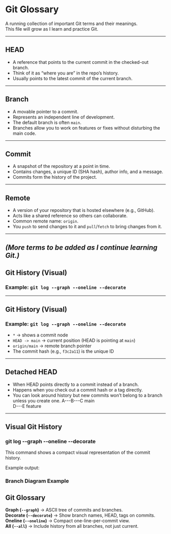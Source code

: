 # Git Glossary

A running collection of important Git terms and their meanings.  
This file will grow as I learn and practice Git.

---

## HEAD
- A reference that points to the current commit in the checked-out branch.  
- Think of it as “where you are” in the repo’s history.  
- Usually points to the latest commit of the current branch.

---

## Branch
- A movable pointer to a commit.  
- Represents an independent line of development.  
- The default branch is often `main`.  
- Branches allow you to work on features or fixes without disturbing the main code.

---

## Commit
- A snapshot of the repository at a point in time.  
- Contains changes, a unique ID (SHA hash), author info, and a message.  
- Commits form the history of the project.

---

## Remote
- A version of your repository that is hosted elsewhere (e.g., GitHub).  
- Acts like a shared reference so others can collaborate.  
- Common remote name: `origin`.  
- You `push` to send changes to it and `pull`/`fetch` to bring changes from it.

---

*(More terms to be added as I continue learning Git.)*
---

## Git History (Visual)

### Example: `git log --graph --oneline --decorate`

---

## Git History (Visual)

### Example: `git log --graph --oneline --decorate`


- `*` → shows a commit node  
- `HEAD -> main` → current position (HEAD is pointing at `main`)  
- `origin/main` → remote branch pointer  
- The commit hash (e.g., `f3c2a11`) is the unique ID  

---

## Detached HEAD
- When HEAD points directly to a commit instead of a branch.  
- Happens when you check out a commit hash or a tag directly.  
- You can look around history but new commits won’t belong to a branch unless you create one.
A---B---C main
         \
          D---E feature
---

## Visual Git History

### git log --graph --oneline --decorate

This command shows a compact visual representation of the commit history.

Example output:


### Branch Diagram Example

## Git Glossary

**Graph (`--graph`)** → ASCII tree of commits and branches.  
**Decorate (`--decorate`)** → Show branch names, HEAD, tags on commits.  
**Oneline (`--oneline`)** → Compact one-line-per-commit view.  
**All (`--all`)** → Include history from all branches, not just current.  
